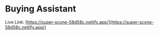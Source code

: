 # Buying Assistant

Live Link: [https://super-scone-58d58c.netlify.app/](https://super-scone-58d58c.netlify.app/)
